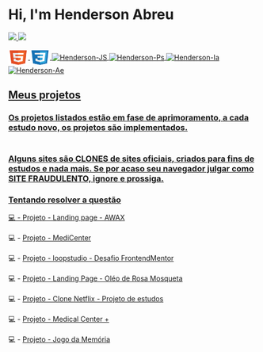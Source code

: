 <h1>Hi, I'm Henderson Abreu</h1>
<div align="center" style="display: flex; justify-content: start;">
  <a href="https://github.com/Hendyws/">
  <img height="150em" src="https://github-readme-stats.vercel.app/api?username=Hendyws&show_icons=true&theme=dark&include_all_commits=true&count_private=true"/>
  <img height="150em" src="https://github-readme-stats.vercel.app/api/top-langs/?username=Hendyws&layout=compact&langs_count=7&theme=dark"/>
</div>
<div style="display: inline_block"><br>
  <!--<img align="center" alt="Henderson-Js" height="30" width="40" src="https://raw.githubusercontent.com/devicons/devicon/master/icons/javascript/javascript-plain.svg">-->
  <img align="center" alt="Henderson-HTML" height="30" width="40" src="https://raw.githubusercontent.com/devicons/devicon/master/icons/html5/html5-original.svg">
  <img align="center" alt="Henderson-CSS" height="30" width="40" src="https://raw.githubusercontent.com/devicons/devicon/master/icons/css3/css3-original.svg">
  <img align="center" alt="Henderson-JS" height="30" width="40" src="https://cdn.jsdelivr.net/gh/devicons/devicon/icons/javascript/javascript-original.svg">
  <img align="center" alt="Henderson-Ps" height="30" width="40" src="https://cdn.jsdelivr.net/gh/devicons/devicon/icons/photoshop/photoshop-plain.svg">
  <img align="center" alt="Henderson-Ia" height="30" width="40" src="https://cdn.jsdelivr.net/gh/devicons/devicon/icons/illustrator/illustrator-plain.svg">
  <img align="center" alt="Henderson-Ae" height="30" width="40" src="https://cdn.jsdelivr.net/gh/devicons/devicon/icons/aftereffects/aftereffects-plain.svg" />
</div>

## Meus projetos
### Os projetos listados estão em fase de aprimoramento, a cada estudo novo, os projetos são implementados.<br><br>
### Alguns sites são CLONES de sites oficiais, criados para fins de estudos e nada mais. Se por acaso seu navegador julgar como SITE FRAUDULENTO, ignore e prossiga. 
### Tentando resolver a questão

💻 - [Projeto - Landing page - AWAX](https://henderson-awax.netlify.app)<br><br>
💻 - [Projeto - MediCenter](https://henderson-medical.netlify.app)<br><br>
💻 - [Projeto - loopstudio - Desafio FrontendMentor](https://henderson-loopstudio.netlify.app)<br><br>
💻 - [Projeto - Landing Page - Oléo de Rosa Mosqueta](https://henderson-oleomosqueta.netlify.app)<br><br>
💻 - [Projeto - Clone Netflix - Projeto de estudos](https://henderson-netflix-clone.netlify.app)<br><br>
💻 - [Projeto - Medical Center +](https://henderson-medical-center.netlify.app)<br><br>
💻 - [Projeto - Jogo da Memória](https://memory-game-bible.netlify.app)<br><br>
